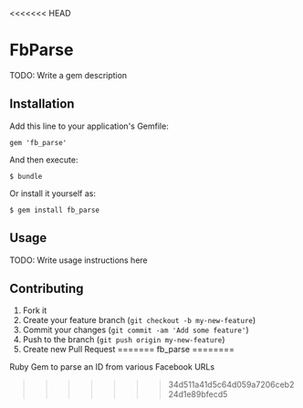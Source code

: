 <<<<<<< HEAD
# FbParse

TODO: Write a gem description

## Installation

Add this line to your application's Gemfile:

    gem 'fb_parse'

And then execute:

    $ bundle

Or install it yourself as:

    $ gem install fb_parse

## Usage

TODO: Write usage instructions here

## Contributing

1. Fork it
2. Create your feature branch (`git checkout -b my-new-feature`)
3. Commit your changes (`git commit -am 'Add some feature'`)
4. Push to the branch (`git push origin my-new-feature`)
5. Create new Pull Request
=======
fb_parse
========

Ruby Gem to parse an ID from various Facebook URLs
>>>>>>> 34d511a41d5c64d059a7206ceb224d1e89bfecd5
